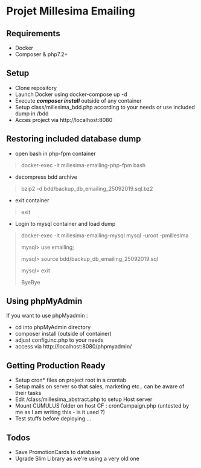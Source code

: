 # Projet Millesima Emailing
## Requirements
- Docker
- Composer & php7.2+
## Setup
- Clone repository
- Launch Docker using docker-compose up -d
- Execute _**composer install**_ outside of any container
- Setup class/millesima_bdd.php according to your needs or use included dump in /bdd
- Acces project via http://localhost:8080

## Restoring included database dump
- open bash in php-fpm container
> docker-exec -it millesima-emailing-php-fpm bash

- decompress bdd archive
> bzip2 -d bdd/backup_db_emailing_25092019.sql.bz2

- exit container
>  exit

- Login to mysql container and load dump

> docker-exec -it millesima-emailing-mysql mysql -uroot -pmillesima
>
> mysql> use emailing;
>
> mysql> source bdd/backup_db_emailing_25092019.sql
>
> mysql> exit
>
> ByeBye

## Using phpMyAdmin
If you want to use phpMyadmin :
- cd into phpMyAdmin directory
- composer install (outside of container)
- adjust config.inc.php to your needs
- access via http://localhost:8080/phpmyadmin/

## Getting Production Ready
- Setup cron* files on project root in a crontab
- Setup mails on server so that sales, marketing etc.. can be aware of their tasks
- Edit /class/millesima_abstract.php to setup Host server
- Mount CUMULUS folder on host CF : cronCampaign.php (untested by me as I am writing this - is it used ?)
- Test stuffs before deploying ...

## Todos
- Save PromotionCards to database
- Ugrade Slim Library as we're using a very old one

